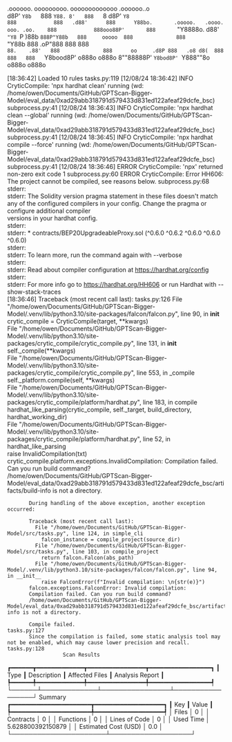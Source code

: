 

  .oooooo.    ooooooooo.   ooooooooooooo  .oooooo..o                                 
 d8P'  `Y8b   `888   `Y88. 8'   888   `8 d8P'    `Y8                                 
888            888   .d88'      888      Y88bo.       .ooooo.   .oooo.   ooo. .oo.   
888            888ooo88P'       888       `"Y8888o.  d88' `"Y8 `P  )88b  `888P"Y88b  
888     ooooo  888              888           `"Y88b 888        .oP"888   888   888  
`88.    .88'   888              888      oo     .d8P 888   .o8 d8(  888   888   888  
 `Y8bood8P'   o888o            o888o     8""88888P'  `Y8bod8P' `Y888""8o o888o o888o                                                        


                                                                   

[18:36:42] Loaded 10 rules                                                                                                                                                                                       tasks.py:119
[12/08/24 18:36:42] INFO     CryticCompile: 'npx hardhat clean' running (wd: /home/owen/Documents/GitHub/GPTScan-Bigger-Model/eval_data/0xad29abb318791d579433d831ed122afeaf29dcfe_bsc)                      subprocess.py:41
[12/08/24 18:36:43] INFO     CryticCompile: 'npx hardhat clean --global' running (wd: /home/owen/Documents/GitHub/GPTScan-Bigger-Model/eval_data/0xad29abb318791d579433d831ed122afeaf29dcfe_bsc)             subprocess.py:41
[12/08/24 18:36:45] INFO     CryticCompile: 'npx hardhat compile --force' running (wd: /home/owen/Documents/GitHub/GPTScan-Bigger-Model/eval_data/0xad29abb318791d579433d831ed122afeaf29dcfe_bsc)            subprocess.py:41
[12/08/24 18:36:46] ERROR    CryticCompile: 'npx' returned non-zero exit code 1                                                                                                                              subprocess.py:60
                    ERROR    CryticCompile: Error HH606: The project cannot be compiled, see reasons below.                                                                                                  subprocess.py:68
                             stderr:                                                                                                                                                                                         
                             stderr: The Solidity version pragma statement in these files doesn't match any of the configured compilers in your config. Change the pragma or configure additional compiler                   
                             versions in your hardhat config.                                                                                                                                                                
                             stderr:                                                                                                                                                                                         
                             stderr:   * contracts/BEP20UpgradeableProxy.sol (^0.6.0 ^0.6.2 ^0.6.0 ^0.6.0 ^0.6.0)                                                                                                            
                             stderr:                                                                                                                                                                                         
                             stderr: To learn more, run the command again with --verbose                                                                                                                                     
                             stderr:                                                                                                                                                                                         
                             stderr: Read about compiler configuration at https://hardhat.org/config                                                                                                                         
                             stderr:                                                                                                                                                                                         
                             stderr: For more info go to https://hardhat.org/HH606 or run Hardhat with --show-stack-traces                                                                                                   
[18:36:46] Traceback (most recent call last):                                                                                                                                                                    tasks.py:126
             File "/home/owen/Documents/GitHub/GPTScan-Bigger-Model/.venv/lib/python3.10/site-packages/falcon/falcon.py", line 90, in __init__                                                                               
               crytic_compile = CryticCompile(target, **kwargs)                                                                                                                                                              
             File "/home/owen/Documents/GitHub/GPTScan-Bigger-Model/.venv/lib/python3.10/site-packages/crytic_compile/crytic_compile.py", line 131, in __init__                                                              
               self._compile(**kwargs)                                                                                                                                                                                       
             File "/home/owen/Documents/GitHub/GPTScan-Bigger-Model/.venv/lib/python3.10/site-packages/crytic_compile/crytic_compile.py", line 553, in _compile                                                              
               self._platform.compile(self, **kwargs)                                                                                                                                                                        
             File "/home/owen/Documents/GitHub/GPTScan-Bigger-Model/.venv/lib/python3.10/site-packages/crytic_compile/platform/hardhat.py", line 183, in compile                                                             
               hardhat_like_parsing(crytic_compile, self._target, build_directory, hardhat_working_dir)                                                                                                                      
             File "/home/owen/Documents/GitHub/GPTScan-Bigger-Model/.venv/lib/python3.10/site-packages/crytic_compile/platform/hardhat.py", line 52, in hardhat_like_parsing                                                 
               raise InvalidCompilation(txt)                                                                                                                                                                                 
           crytic_compile.platform.exceptions.InvalidCompilation: Compilation failed. Can you run build command?                                                                                                             
           /home/owen/Documents/GitHub/GPTScan-Bigger-Model/eval_data/0xad29abb318791d579433d831ed122afeaf29dcfe_bsc/artifacts/build-info is not a directory.                                                                
                                                                                                                                                                                                                             
           During handling of the above exception, another exception occurred:                                                                                                                                               
                                                                                                                                                                                                                             
           Traceback (most recent call last):                                                                                                                                                                                
             File "/home/owen/Documents/GitHub/GPTScan-Bigger-Model/src/tasks.py", line 124, in simple_cli                                                                                                                   
               falcon_instance = compile_project(source_dir)                                                                                                                                                                 
             File "/home/owen/Documents/GitHub/GPTScan-Bigger-Model/src/tasks.py", line 103, in compile_project                                                                                                              
               return falcon.Falcon(abs_path)                                                                                                                                                                                
             File "/home/owen/Documents/GitHub/GPTScan-Bigger-Model/.venv/lib/python3.10/site-packages/falcon/falcon.py", line 94, in __init__                                                                               
               raise FalconError(f"Invalid compilation: \n{str(e)}")                                                                                                                                                         
           falcon.exceptions.FalconError: Invalid compilation:                                                                                                                                                               
           Compilation failed. Can you run build command?                                                                                                                                                                    
           /home/owen/Documents/GitHub/GPTScan-Bigger-Model/eval_data/0xad29abb318791d579433d831ed122afeaf29dcfe_bsc/artifacts/build-info is not a directory.                                                                
                                                                                                                                                                                                                             
           Compile failed.                                                                                                                                                                                       tasks.py:127
           Since the compilation is failed, some static analysis tool may not be enabled, which may cause lower precision and recall.                                                                            tasks.py:128
                      Scan Results                       
┏━━━━━━┳━━━━━━━━━━━━━┳━━━━━━━━━━━━━━━━┳━━━━━━━━━━━━━━━━━┓
┃ Type ┃ Description ┃ Affected Files ┃ Analysis Report ┃
┡━━━━━━╇━━━━━━━━━━━━━╇━━━━━━━━━━━━━━━━╇━━━━━━━━━━━━━━━━━┩
└──────┴─────────────┴────────────────┴─────────────────┘
                  Summary                   
┏━━━━━━━━━━━━━━━━━━━━━━┳━━━━━━━━━━━━━━━━━━━┓
┃ Key                  ┃ Value             ┃
┡━━━━━━━━━━━━━━━━━━━━━━╇━━━━━━━━━━━━━━━━━━━┩
│ Files                │ 0                 │
│ Contracts            │ 0                 │
│ Functions            │ 0                 │
│ Lines of Code        │ 0                 │
│ Used Time            │ 5.628800392150879 │
│ Estimated Cost (USD) │ 0.0               │
└──────────────────────┴───────────────────┘
